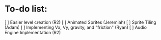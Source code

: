 # To-do list:
[ ] Easier level creation (R2)
[ ] Animated Sprites (Jeremiah)
[ ] Sprite Tiling (Adam)
[ ] Implementing Vx, Vy, gravity, and "friction" (Ryan)
[ ] Audio Engine Implementation (R2)
